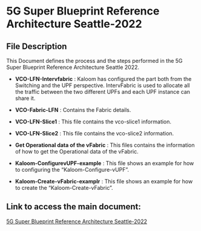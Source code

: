 # 5G Super Blueprint Reference Architecture Seattle-2022

## File Description
This Document defines the process and the steps performed in the 5G Super Blueprint Reference Architecture Seattle 2022.

* **VCO-LFN-Intervfabric** : Kaloom has configured the part both from the Switching and the UPF perspective. IntervFabric is used to allocate all the traffic between the two different UPFs and each UPF instance can share it.<br/>

* **VCO-Fabric-LFN** : Contains the Fabric details.<br/>

* **VCO-LFN-Slice1** : This file contains the vco-slice1 information.<br/>

* **VCO-LFN-Slice2** : This file contains the vco-slice2 information.<br/>

* **Get Operational data of the vFabric** : This files contains the information of how to get the Operational data of the vFabric.<br/>

* **Kaloom-ConfigurevUPF-example** : This file shows an example for how to configuring the “Kaloom-Configure-vUPF”.<br/>

* **Kaloom-Create-vFabric-examplr** : This file shows an example for how to create the “Kaloom-Create-vFabric”.<br/>

## Link to access the main document:
[5G Super Blueprint Reference Architecture Seattle-2022](https://github.com/5G-Super-Blue-Print/5G-Super-Blueprint-Reference-Architecture-Seattle-2022/blob/6c8b96a97379f91582134c54a9098e08ea5243bc/5G%20Super%20Blueprint%20Reference%20Architecture%20Seattle%202022.pdf)
